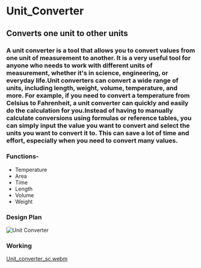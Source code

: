 # Unit_Converter
## Converts one unit to other units
### A unit converter is a tool that allows you to convert values from one unit of measurement to another. It is a very useful tool for anyone who needs to work with different units of measurement, whether it's in science, engineering, or everyday life.Unit converters can convert a wide range of units, including length, weight, volume, temperature, and more. For example, if you need to convert a temperature from Celsius to Fahrenheit, a unit converter can quickly and easily do the calculation for you.Instead of having to manually calculate conversions using formulas or reference tables, you can simply input the value you want to convert and select the units you want to convert it to. This can save a lot of time and effort, especially when you need to convert many values.
### Functions-
- Temperature
- Area
- Time
- Length
- Volume
- Weight

### Design Plan
![Unit Converter](https://github.com/avi78/Unit_Converter/assets/92016042/95912804-b4e4-4e01-9795-31e569c776d7)


### Working
[Unit_converter_sc.webm](https://github.com/avi78/Unit_Converter/assets/92016042/19936768-68ae-4a61-9c52-4c91ab643f06)
